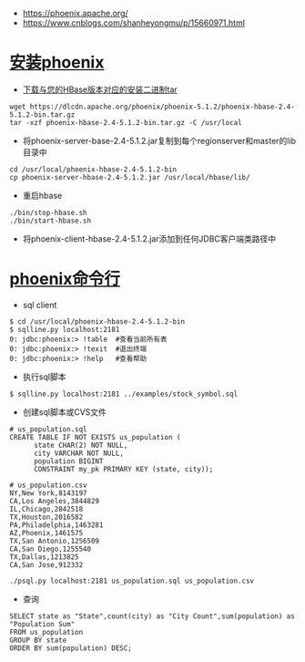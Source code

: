 * https://phoenix.apache.org/
* https://www.cnblogs.com/shanheyongmu/p/15660971.html

# [安装phoenix](https://phoenix.apache.org/installation.html)
* [下载与您的HBase版本对应的安装二进制tar](https://phoenix.apache.org/download.html)
```
wget https://dlcdn.apache.org/phoenix/phoenix-5.1.2/phoenix-hbase-2.4-5.1.2-bin.tar.gz
tar -xzf phoenix-hbase-2.4-5.1.2-bin.tar.gz -C /usr/local
```
* 将phoenix-server-base-2.4-5.1.2.jar复制到每个regionserver和master的lib目录中
```
cd /usr/local/phoenix-hbase-2.4-5.1.2-bin
cp phoenix-server-hbase-2.4-5.1.2.jar /usr/local/hbase/lib/
```
* 重启hbase
```
./bin/stop-hbase.sh
./bin/start-hbase.sh
```

* 将phoenix-client-hbase-2.4-5.1.2.jar添加到任何JDBC客户端类路径中

# [phoenix命令行](https://julianhyde.github.io/sqlline/manual.html)
* sql client
```
$ cd /usr/local/phoenix-hbase-2.4-5.1.2-bin
$ sqlline.py localhost:2181
0: jdbc:phoenix:> !table  #查看当前所有表
0: jdbc:phoenix:> !texit  #退出终端
0: jdbc:phoenix:> !help   #查看帮助
```
* 执行sql脚本
```
$ sqlline.py localhost:2181 ../examples/stock_symbol.sql
```

* 创建sql脚本或CVS文件
```
# us_population.sql
CREATE TABLE IF NOT EXISTS us_population (
      state CHAR(2) NOT NULL,
      city VARCHAR NOT NULL,
      population BIGINT
      CONSTRAINT my_pk PRIMARY KEY (state, city));
```
```
# us_population.csv
NY,New York,8143197
CA,Los Angeles,3844829
IL,Chicago,2842518
TX,Houston,2016582
PA,Philadelphia,1463281
AZ,Phoenix,1461575
TX,San Antonio,1256509
CA,San Diego,1255540
TX,Dallas,1213825
CA,San Jose,912332
```
```
./psql.py localhost:2181 us_population.sql us_population.csv
```

* 查询
```
SELECT state as "State",count(city) as "City Count",sum(population) as "Population Sum"
FROM us_population
GROUP BY state
ORDER BY sum(population) DESC;
```